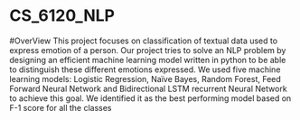 # CS_6120_NLP

#OverView
This project focuses on classification of textual data used to express emotion of a person. Our
project tries to solve an NLP problem by designing an efficient machine learning model written in
python to be able to distinguish these different emotions expressed. We used five machine learning
models: Logistic Regression, Naïve Bayes, Random Forest, Feed Forward Neural Network and
Bidirectional LSTM recurrent Neural Network to achieve this goal. We identified it as the best
performing model based on F-1 score for all the classes
